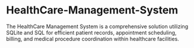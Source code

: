 # HealthCare-Management-System
The HealthCare Management System is a comprehensive solution utilizing SQLite and SQL for efficient patient records, appointment scheduling, billing, and medical procedure coordination within healthcare facilities.
